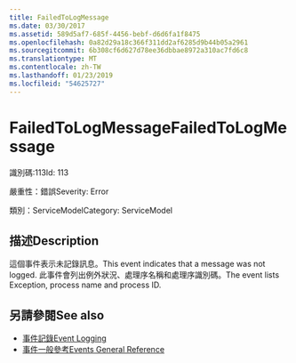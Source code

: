 ```yaml
---
title: FailedToLogMessage
ms.date: 03/30/2017
ms.assetid: 589d5af7-685f-4456-bebf-d6d6fa1f8475
ms.openlocfilehash: 0a82d29a18c366f311dd2af6285d9b44b05a2961
ms.sourcegitcommit: 6b308cf6d627d78ee36dbbae8972a310ac7fd6c8
ms.translationtype: MT
ms.contentlocale: zh-TW
ms.lasthandoff: 01/23/2019
ms.locfileid: "54625727"
---
```

# <a name="failedtologmessage"></a><span data-ttu-id="d5b9a-102">FailedToLogMessage</span><span class="sxs-lookup"><span data-stu-id="d5b9a-102">FailedToLogMessage</span></span>
<span data-ttu-id="d5b9a-103">識別碼:113</span><span class="sxs-lookup"><span data-stu-id="d5b9a-103">Id: 113</span></span>  
  
 <span data-ttu-id="d5b9a-104">嚴重性：錯誤</span><span class="sxs-lookup"><span data-stu-id="d5b9a-104">Severity: Error</span></span>  
  
 <span data-ttu-id="d5b9a-105">類別：ServiceModel</span><span class="sxs-lookup"><span data-stu-id="d5b9a-105">Category: ServiceModel</span></span>  
  
## <a name="description"></a><span data-ttu-id="d5b9a-106">描述</span><span class="sxs-lookup"><span data-stu-id="d5b9a-106">Description</span></span>  
 <span data-ttu-id="d5b9a-107">這個事件表示未記錄訊息。</span><span class="sxs-lookup"><span data-stu-id="d5b9a-107">This event indicates that a message was not logged.</span></span> <span data-ttu-id="d5b9a-108">此事件會列出例外狀況、處理序名稱和處理序識別碼。</span><span class="sxs-lookup"><span data-stu-id="d5b9a-108">The event lists Exception, process name and process ID.</span></span>  
  
## <a name="see-also"></a><span data-ttu-id="d5b9a-109">另請參閱</span><span class="sxs-lookup"><span data-stu-id="d5b9a-109">See also</span></span>
- [<span data-ttu-id="d5b9a-110">事件記錄</span><span class="sxs-lookup"><span data-stu-id="d5b9a-110">Event Logging</span></span>](../../../../../docs/framework/wcf/diagnostics/event-logging/index.md)
- [<span data-ttu-id="d5b9a-111">事件一般參考</span><span class="sxs-lookup"><span data-stu-id="d5b9a-111">Events General Reference</span></span>](../../../../../docs/framework/wcf/diagnostics/event-logging/events-general-reference.md)
